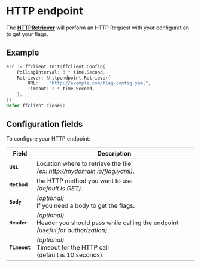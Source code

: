 # HTTP endpoint
The [**HTTPRetriever**](https://pkg.go.dev/github.com/thomaspoignant/go-feature-flag#HTTPRetriever) will perform an HTTP Request with your configuration to get your flags.

## Example
```go linenums="1"
err := ffclient.Init(ffclient.Config{
    PollingInterval: 3 * time.Second,
    Retriever: &httpendpoint.Retriever{
        URL:    "http://example.com/flag-config.yaml",
        Timeout: 2 * time.Second,
    },
})
defer ffclient.Close()
```
## Configuration fields
To configure your HTTP endpoint:

| Field | Description |
|---|---|
|**`URL`**| Location where to retrieve the file <br> _(ex: http://mydomain.io/flag.yaml)_.|
|**`Method`**| the HTTP method you want to use <br>*(default is GET)*.|
|**`Body`**| *(optional)*<br>If you need a body to get the flags.|
|**`Header`**| *(optional)*<br>Header you should pass while calling the endpoint *(useful for authorization)*.|
|**`Timeout`**| *(optional)*<br>Timeout for the HTTP call <br>(default is 10 seconds).|
